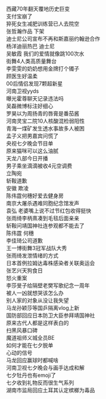 西藏70年翻天覆地历史巨变  
支付宝崩了  
猝死女生减肥训练营已人去院空  
张哲瀚作品 下架  
迪士尼公司宣布不再和斯嘉丽约翰逊合作  
杨洋迪丽热巴 迪士尼  
吴敏霞 我们的爱情就像跳100次水  
街舞4人类高质量舞台  
李雯雯的奶奶想用金牌打个镯子  
顾医生好温柔  
00后情侣发现7颗超新星  
河南卫视yyds  
曝光霍尊聊天记录违法吗  
吴磊微博标注好细心  
罗昊以为周扬青的唇膏是番茄酱  
河南灵宝二院10人核酸混检弱阳性  
青海一煤矿发生透水事故多人被困  
孟子义把男嘉宾问慌了  
央视七夕晚会节目单  
原来猫咪可以这么油腻  
天龙八部今日开播  
男子乘坐滴滴被收4元空调费  
立陶宛  
斩鞍道歉  
安徽 欺凌  
陈伟霆何穗好爱去健身房  
南京大屠杀遇难同胞纪念馆发声  
袁弘 老婆嘴上说不过节红包收得挺快  
张雨绮李柄熹凑到毛毯后面亲亲  
斩鞍问靖国神社连参观都不能去了  
陈伟霆 何穗  
李佳琦公司道歉  
王一博街舞3冠军战队大秀  
张雨绮发泄情绪的方式  
日本首例拉姆达毒株感染者关联奥运会  
张艺兴天狗食日  
怒火重案  
李莎旻子给隔壁老樊写歌纪念一周年  
被人一凶就想哭该怎么办  
别人家的对象从没让我失望  
马龙孙颖莎等国乒隔离vlog上新  
国防部回应日本防卫大臣参拜靖国神社  
原来古代人都是这样表白的  
扫黑风暴口碑  
魔道祖师义城全员BE  
如何才能在七夕脱单  
心动的信号  
马龙回应赢球时都喊啥  
河南卫视七夕晚会与画手达成和解  
七夕牡丹也有emoji了  
七夕收到礼物反而很生气系列  
湖南市监局回应土耳其认定槟榔为毒品  
